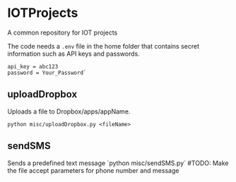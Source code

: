 # IOTProjects
A common repository for IOT projects

The code needs a `.env` file in the home folder that contains secret information such as API keys and passwords.
```
api_key = abc123
password = Your_Password`
```

## uploadDropbox
Uploads a file to Dropbox/apps/appName. 

`python misc/uploadDropbox.py <fileName>`

## sendSMS
Sends a predefined text message
´python misc/sendSMS.py´
#TODO: Make the file accept parameters for phone number and message

